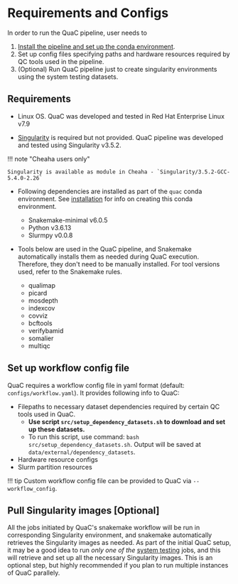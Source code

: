 # Requirements and Configs

In order to run the QuaC pipeline, user needs to

1. [Install the pipeline and set up the conda environment](./installation.md).
2. Set up config files specifying paths and hardware resources required by QC tools used in the pipeline.
3. (Optional) Run QuaC pipeline just to create singularity environments using the system testing datasets.

## Requirements

- Linux OS. QuaC was developed and tested in Red Hat Enterprise Linux  v7.9

- [Singularity](https://apptainer.org/) is required but not provided. QuaC pipeline was developed and tested using Singularity v3.5.2.

!!! note "Cheaha users only"

    Singularity is available as module in Cheaha - `Singularity/3.5.2-GCC-5.4.0-2.26`

- Following dependencies are installed as part of the `quac` conda environment. See [installation](./installation.md) for info on creating this conda environment.
    - Snakemake-minimal v6.0.5
    - Python v3.6.13
    - Slurmpy v0.0.8


- Tools below are used in the QuaC pipeline, and Snakemake automatically installs them as needed during QuaC execution. Therefore, they don't need to be manually installed. For tool versions used, refer to the Snakemake rules.
    - qualimap
    - picard
    - mosdepth
    - indexcov
    - covviz
    - bcftools
    - verifybamid
    - somalier
    - multiqc


## Set up workflow config file

QuaC requires a workflow config file in yaml format (default: `configs/workflow.yaml`). It provides following info to QuaC: 

- Filepaths to necessary dataset dependencies required by certain QC tools used in QuaC.
    - **Use script `src/setup_dependency_datasets.sh` to download and set up these datasets.**
    - To run this script, use command: `bash src/setup_dependency_datasets.sh`. Output will be saved at `data/external/dependency_datasets`.
- Hardware resource configs
- Slurm partition resources

!!! tip
    Custom workflow config file can be provided to QuaC via `--workflow_config`.


## Pull Singularity images [Optional]

All the jobs initiated by QuaC's snakemake workflow will be run in corresponding Singularity environment, and snakemake automatically retrieves the Singularity images as needed. As part of the initial QuaC setup, it may be a good idea to run _only one of the_ [system testing](./system_testing.md) jobs, and this will retrieve and set up all the necessary Singularity images. This is an optional step, but highly recommended if you plan to run multiple instances of QuaC parallely. 

